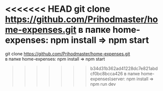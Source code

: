 <<<<<<< HEAD
git clone https://github.com/Prihodmaster/home-expenses.git
в папке home-expenses: npm install => npm start
=======
git clone https://github.com/Prihodmaster/home-expenses.git  
в папке home-expenses: npm install =>  npm start  
>>>>>>> b34d31b362ad41228dc7e821abdcf0bc8bcca426
в папке home-expenses\server: npm install => npm run dev
